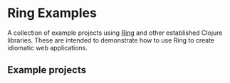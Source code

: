 # Ring Examples

A collection of example projects using [Ring][] and other established
Clojure libraries. These are intended to demonstrate how to use Ring to
create idiomatic web applications.

[Ring]: https://github.com/ring-clojure/ring

## Example projects
